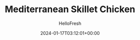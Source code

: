 ---
draft: true # Use this only for setting draft status
hidden: false # Use this to hide unwanted recipes
slug: # <post-title>
title: 'Mediterranean Skillet Chicken'
description: "Paella is a traditional Spanish dish made with fluffy yellow rice. However, in this recipe, our chefs opted for tender, chewy bulgur as their grain of choice. It’s cooked with sweet apricots, colorful veggies, and a dusting of bright lemon zest for a deliciously floral aroma."
image: https://img.hellofresh.com/f_auto,fl_lossy,q_auto,w_1200/hellofresh_s3/image/crispy-skillet-chicken-f034256b.jpg
date: 2024-01-17T03:12:01+00:00
author: HelloFresh

tags: []
categories: "main course"
cuisines: "Mediterranean"
allergens: ['Wheat']

calories: 508
preptime: ['30 minutes']
cooktime: # 180 = 3 Hours | In minutes
totaltime: PT30M
servings: 2

links:
  - description: "Paella is a traditional Spanish dish made with fluffy yellow rice. However, in this recipe, our chefs opted for tender, chewy bulgur as their grain of choice. It’s cooked with sweet apricots, colorful veggies, and a dusting of bright lemon zest for a deliciously floral aroma."
    website: https://www.hellofresh.com/recipes/mediterranean-skillet-chicken-580122ffc72628312c572603
    image: https://img.hellofresh.com/f_auto,fl_lossy,q_auto,w_1200/hellofresh_s3/image/crispy-skillet-chicken-f034256b.jpg
 
weight: # 1 | You can add weight to some posts to override the default sorting (date descending)

comments: false # Keep False

ingredients: ['1 unit Carrots', '12 ounce Chicken Breasts', '½ cup Bulgur Wheat', '1 unit Zucchini', '1.5 ounce Dried Apricots', '¼ ounce Parsley', '1 unit Lemon', '1 unit Chicken Stock Concentrate', '1 unit Red Onion', '1 tablespoon Olive Oil', 'unit Salt', 'unit Pepper']

instructionTitles: ['Preheat and prep', 'Finish the bulgur paella', 'Finish and serve']
instructions: ['Wash and dry all produce. Preheat oven to 425 degrees. Peel and halve carrot lengthwise, then thinly slice into half-moons. Halve, peel, and dice onion. Chop zucchini into ½-inch pieces. Roughly chop apricots. Zest and halve lemon. TIP: Skip zesting if you prefer to save some time.', 'Cook the carrots and zucchini: In a large ovenproof pan, heat a drizzle of olive oil over medium-high heat. Add carrots and zucchini, and toss until just tender, 4-5 minutes. Season with salt and pepper. Remove from pan and set aside.', 'Start the bulgur paella: In same pan, heat another drizzle of olive oil over medium heat. Add onions and toss until softened, 2-3 minutes. Add bulgur and apricots, and stir to coat in oil. Add 1 1/4 cups water and stock concentrate, and bring to a boil.', 'Stir carrots, zucchini, and lemon zest into pan. Season with salt and pepper. If you don’t have an ovenproof pan, transfer contents to a baking dish. Bake uncovered until water is absorbed and bulgur is tender, about 10 minutes. TIP: If liquid absorbs too quickly, add a splash of water as needed.', 'Cook the chicken: Heat a drizzle of olive oil in another large pan over medium-high heat. Season chicken breasts on all sides with salt and pepper. Sear until browned and no longer pink in the middle, 5-7 minutes per side.', 'Chop parsley and cut lemon into wedges. Place chicken on top of paella. Sprinkle with parsley, serve with lemon wedges, and enjoy!']
---